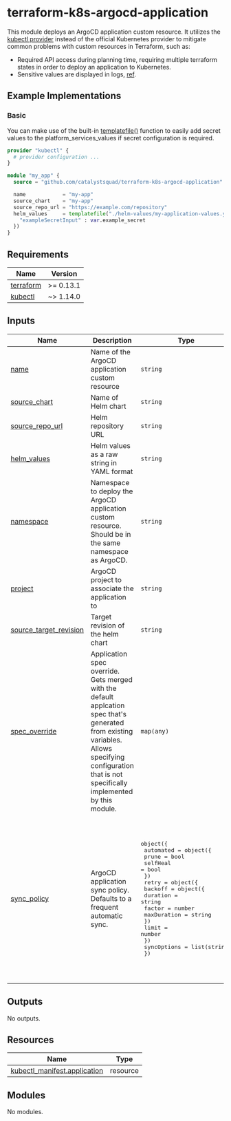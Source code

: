 # terraform-k8s-argocd-application

This module deploys an ArgoCD application custom resource. It utilizes the
[kubectl provider](https://github.com/gavinbunney/terraform-provider-kubectl)
instead of the official Kubernetes provider to mitigate common problems with
custom resources in Terraform, such as:
* Required API access during planning time, requiring multiple terraform states
  in order to deploy an application to Kubernetes.
* Sensitive values are displayed in logs, 
  [ref](https://github.com/hashicorp/terraform-provider-kubernetes/issues/1728).

## Example Implementations

### Basic

You can make use of the built-in [templatefile()](https://www.terraform.io/language/functions/templatefile)
function to easily add secret values to the platform_services_values if secret
configuration is required.
```terraform
provider "kubectl" {
  # provider configuration ...
}

module "my_app" {
  source = "github.com/catalystsquad/terraform-k8s-argocd-application"

  name            = "my-app"
  source_chart    = "my-app"
  source_repo_url = "https://example.com/repository"
  helm_values     = templatefile("./helm-values/my-application-values.yaml", {
    "exampleSecretInput" : var.example_secret
  })
}
```


<!-- BEGIN_TF_DOCS -->
## Requirements

| Name | Version |
|------|---------|
| <a name="requirement_terraform"></a> [terraform](#requirement\_terraform) | >= 0.13.1 |
| <a name="requirement_kubectl"></a> [kubectl](#requirement\_kubectl) | ~> 1.14.0 |

## Inputs

| Name | Description | Type | Default | Required |
|------|-------------|------|---------|:--------:|
| <a name="input_name"></a> [name](#input\_name) | Name of the ArgoCD application custom resource | `string` | n/a | yes |
| <a name="input_source_chart"></a> [source\_chart](#input\_source\_chart) | Name of Helm chart | `string` | n/a | yes |
| <a name="input_source_repo_url"></a> [source\_repo\_url](#input\_source\_repo\_url) | Helm repository URL | `string` | n/a | yes |
| <a name="input_helm_values"></a> [helm\_values](#input\_helm\_values) | Helm values as a raw string in YAML format | `string` | `""` | no |
| <a name="input_namespace"></a> [namespace](#input\_namespace) | Namespace to deploy the ArgoCD application custom resource. Should be in the same namespace as ArgoCD. | `string` | `"argo-cd"` | no |
| <a name="input_project"></a> [project](#input\_project) | ArgoCD project to associate the application to | `string` | `"default"` | no |
| <a name="input_source_target_revision"></a> [source\_target\_revision](#input\_source\_target\_revision) | Target revision of the helm chart | `string` | `">=1.0.0"` | no |
| <a name="input_spec_override"></a> [spec\_override](#input\_spec\_override) | Application spec override. Gets merged with the default applcation spec that's generated from existing variables. Allows specifying configuration that is not specifically implemented by this module. | `map(any)` | `{}` | no |
| <a name="input_sync_policy"></a> [sync\_policy](#input\_sync\_policy) | ArgoCD application sync policy. Defaults to a frequent automatic sync. | <pre>object({<br>    automated = object({<br>      prune    = bool<br>      selfHeal = bool<br>    })<br>    retry = object({<br>      backoff = object({<br>        duration    = string<br>        factor      = number<br>        maxDuration = string<br>      })<br>      limit = number<br>    })<br>    syncOptions = list(string)<br>  })</pre> | <pre>{<br>  "automated": {<br>    "prune": true,<br>    "selfHeal": true<br>  },<br>  "retry": {<br>    "backoff": {<br>      "duration": "5s",<br>      "factor": 2,<br>      "maxDuration": "3m"<br>    },<br>    "limit": 3<br>  },<br>  "syncOptions": [<br>    "CreateNamespace=true",<br>    "PrunePropagationPolicy=foreground",<br>    "PruneLast=true"<br>  ]<br>}</pre> | no |

## Outputs

No outputs.

## Resources

| Name | Type |
|------|------|
| [kubectl_manifest.application](https://registry.terraform.io/providers/gavinbunney/kubectl/latest/docs/resources/manifest) | resource |

## Modules

No modules.
<!-- END_TF_DOCS -->
